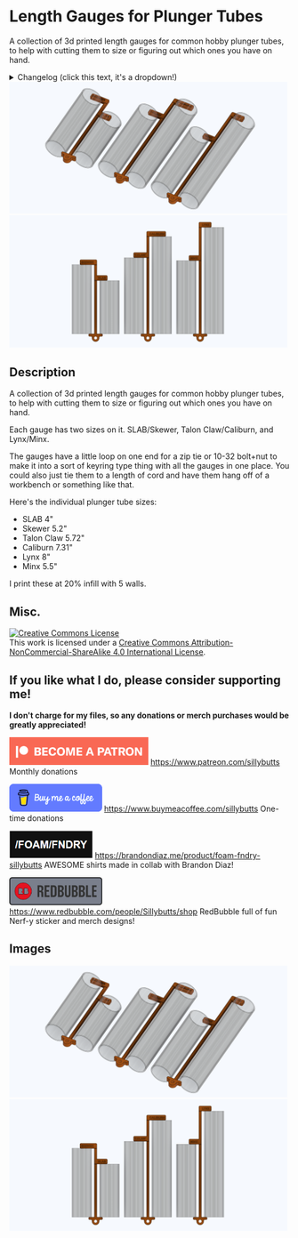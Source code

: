 # Length Gauges for Plunger Tubes
A collection of 3d printed length gauges for common hobby plunger tubes, to help with cutting them to size or figuring out which ones you have on hand.

<details>
<summary>Changelog (click this text, it's a dropdown!)</summary>

- Changelog: 3-21-2024: Initial release.

  
</details>

<img src="GHimages/Improved%20PT%20length%20gagues%20v4%202%20-%20Copy.png" width="500">

<img src="GHimages/Improved%20PT%20length%20gagues%20v4%20-%20Copy.png" width="500">

## Description
A collection of 3d printed length gauges for common hobby plunger tubes, to help with cutting them to size or figuring out which ones you have on hand. 

Each gauge has two sizes on it. SLAB/Skewer, Talon Claw/Caliburn, and Lynx/Minx. 

The gauges have a little loop on one end for a zip tie or 10-32 bolt+nut to make it into a sort of keyring type thing with all the gauges in one place. 
You could also just tie them to a length of cord and have them hang off of a workbench or something like that.


Here's the individual plunger tube sizes:
- SLAB 4"
- Skewer 5.2"
- Talon Claw 5.72"
- Caliburn 7.31"
- Lynx 8"
- Minx 5.5"


I print these at 20% infill with 5 walls.

## Misc.

<a rel="license" href="http://creativecommons.org/licenses/by-nc-sa/4.0/"><img alt="Creative Commons License" style="border-width:0" src="https://i.creativecommons.org/l/by-nc-sa/4.0/88x31.png" /></a><br />This work is licensed under a <a rel="license" href="http://creativecommons.org/licenses/by-nc-sa/4.0/">Creative Commons Attribution-NonCommercial-ShareAlike 4.0 International License</a>.

## If you like what I do, please consider supporting me!

**I don't charge for my files, so any donations or merch purchases would be greatly appreciated!**

<a href="https://www.patreon.com/sillybutts/"><img alt="Patreon Button" style="border-width:0" src="GHimages/PatreonButton.png" height="50" /></a> 
https://www.patreon.com/sillybutts Monthly donations

<a href="https://www.buymeacoffee.com/sillybutts/"><img alt="BuyMeACoffee Button" style="border-width:0" src="GHimages/buymeacoffeeButton2.png" height="50" /></a> 
https://www.buymeacoffee.com/sillybutts One-time donations

<a href="https://brandondiaz.me/product/foam-fndry-sillybutts"><img alt="FoamFNDRY Button" style="border-width:0" src="GHimages/FoamFndry%20BrandonDiaz%20Icon.png" height="50" /></a> 
https://brandondiaz.me/product/foam-fndry-sillybutts AWESOME shirts made in collab with Brandon Diaz! 

<a href="https://www.redbubble.com/people/Sillybutts/shop/"><img alt="RedBubble Button" style="border-width:0" src="GHimages/RedbubbleButton.png" height="50" /></a> 
https://www.redbubble.com/people/Sillybutts/shop RedBubble full of fun Nerf-y sticker and merch designs!  



## Images

<img src="GHimages/Improved%20PT%20length%20gagues%20v4%202%20-%20Copy.png" width="500">

<img src="GHimages/Improved%20PT%20length%20gagues%20v4%20-%20Copy.png" width="500">

